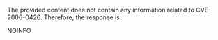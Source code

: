The provided content does not contain any information related to CVE-2006-0426. Therefore, the response is:

NOINFO